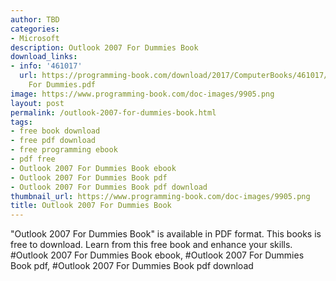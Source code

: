 ```yaml
---
author: TBD
categories:
- Microsoft
description: Outlook 2007 For Dummies Book
download_links:
- info: '461017'
  url: https://programming-book.com/download/2017/ComputerBooks/461017/Outlook 2007
    For Dummies.pdf
image: https://www.programming-book.com/doc-images/9905.png
layout: post
permalink: /outlook-2007-for-dummies-book.html
tags:
- free book download
- free pdf download
- free programming ebook
- pdf free
- Outlook 2007 For Dummies Book ebook
- Outlook 2007 For Dummies Book pdf
- Outlook 2007 For Dummies Book pdf download
thumbnail_url: https://www.programming-book.com/doc-images/9905.png
title: Outlook 2007 For Dummies Book
---
```


 
<div class="item-desc text-justify">
  "Outlook 2007 For Dummies Book" is available in PDF format. This books is free to download. Learn from this free book and enhance your skills.
  <br>
  #Outlook 2007 For Dummies Book ebook, #Outlook 2007 For Dummies Book pdf, #Outlook 2007 For Dummies Book pdf download
</div>